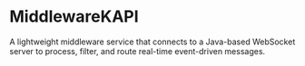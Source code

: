 # MiddlewareKAPI
A lightweight middleware service that connects to a Java-based WebSocket server to process, filter, and route real-time event-driven messages.

